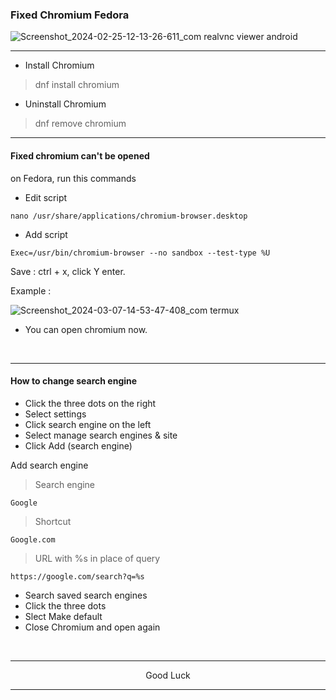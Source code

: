 ### Fixed Chromium Fedora
![Screenshot_2024-02-25-12-13-26-611_com realvnc viewer android](https://github.com/wahasa/Kali-Nethunter/assets/69626847/f1733632-66cb-48bc-abea-06b1452a8f8e)

---
* Install Chromium
> dnf install chromium

* Uninstall Chromium
> dnf remove chromium

---
#### Fixed chromium can't be opened
on Fedora, run this commands

* Edit script
```
nano /usr/share/applications/chromium-browser.desktop
```

* Add script
```
Exec=/usr/bin/chromium-browser --no sandbox --test-type %U
```

Save : ctrl + x, click Y enter.

Example :

![Screenshot_2024-03-07-14-53-47-408_com termux](https://github.com/wahasa/Alpine/assets/69626847/57c0f0cf-e94a-4cfc-9764-2de938e00e03)

* You can open chromium now.
</br>

---
#### How to change search engine

* Click the three dots on the right
* Select settings
* Click search engine on the left
* Select manage search engines & site
* Click Add (search engine)

Add search engine
> Search engine
```
Google
```

> Shortcut
```
Google.com
```

> URL with %s in place of query
```
https://google.com/search?q=%s
```

* Search saved search engines
* Click the three dots
* Slect Make default
* Close Chromium and open again
</br>

---
<p align="center">Good Luck</p>

---
